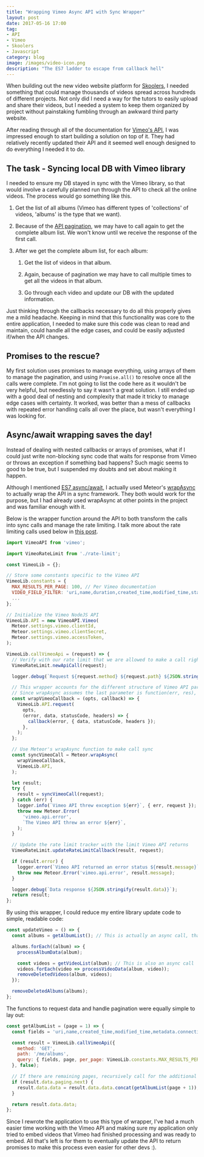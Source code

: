 ```yaml
---
title: "Wrapping Vimeo Async API with Sync Wrapper"
layout: post
date: 2017-05-16 17:00
tag:
- API
- Vimeo
- Skoolers
- Javascript
category: blog
image: /images/video-icon.png
description: "The ES7 ladder to escape from callback hell"
---
```

When building out the new video website platform for [Skoolers](/projects/skoolers), I needed something that could manage thousands of videos spread across hundreds of different projects. Not only did I need a way for the tutors to easily upload and share their videos, but I needed a system to keep them organized by project without painstaking fumbling through an awkward third party website.

After reading through all of the documentation for [Vimeo's API](https://github.com/vimeo/vimeo.js), I was impressed enough to start building a solution on top of it. They had relatively recently updated their API and it seemed well enough designed to do everything I needed it to do.

## The task - Syncing local DB with Vimeo library

I needed to ensure my DB stayed in sync with the Vimeo library, so that would involve a carefully planned run through the API to check all the online videos. The process would go something like this.

1. Get the list of all albums (Vimeo has different types of 'collections' of videos, 'albums' is the type that we want).

2. Because of the [API pagination](https://developer.vimeo.com/api/common-formats), we may have to call again to get the complete album list. We won't know until we receive the response of the first call.

3. After we get the complete album list, for each album:

    1. Get the list of videos in that album.

    2. Again, because of pagination we may have to call multiple times to get all the videos in that album.

    3. Go through each video and update our DB with the updated information.

Just thinking through the callbacks necessary to do all this properly gives me a mild headache. Keeping in mind that this functionality was core to the entire application, I needed to make sure this code was clean to read and maintain, could handle all the edge cases, and could be easily adjusted if/when the API changes.

## Promises to the rescue?

My first solution uses promises to manage everything, using arrays of them to manage the pagination, and using `Promise.all()` to resolve once all the calls were complete. I'm not going to list the code here as it wouldn't be very helpful, but needlessly to say it wasn't a great solution. I still ended up with a good deal of nesting and complexity that made it tricky to manage edge cases with certainty. It worked, was better than a mess of callbacks with repeated error handling calls all over the place, but wasn't everything I was looking for.

## Async/await wrapping saves the day!

Instead of dealing with nested callbacks or arrays of promises, what if I could just write non-blocking sync code that waits for response from Vimeo or throws an exception if something bad happens? Such magic seems to good to be true, but I suspended my doubts and set about making it happen.

Although I mentioned [ES7 async/await](https://developer.mozilla.org/en-US/docs/Web/JavaScript/Reference/Operators/await), I actually used Meteor's [wrapAsync](https://docs.meteor.com/api/core.html#Meteor-wrapAsync) to actually wrap the API in a sync framework. They both would work for the purpose, but I had already used wrapAsync at other points in the project and was familiar enough with it.

Below is the wrapper function around the API to both transform the calls into sync calls and manage the rate limiting. I talk more about the rate limiting calls used below in [this post](/blog/writing-the-book-on-vimeo-api-rate-limiting).

```js
import VimeoAPI from 'vimeo';

import VimeoRateLimit from './rate-limit';

const VimeoLib = {};

// Store some constants specific to the Vimeo API
VimeoLib.constants = {
  MAX_RESULTS_PER_PAGE: 100, // Per Vimeo documentation
  VIDEO_FIELD_FILTER: 'uri,name,duration,created_time,modified_time,status', // The video fields we care about
  ...
};

// Initialize the Vimeo NodeJS API
VimeoLib.API = new VimeoAPI.Vimeo(
  Meteor.settings.vimeo.clientId,
  Meteor.settings.vimeo.clientSecret,
  Meteor.settings.vimeo.accessToken,
);

VimeoLib.callVimeoApi = (request) => {
  // Verify with our rate limit that we are allowed to make a call right now
  VimeoRateLimit.newApiCall(request);

  logger.debug(`Request ${request.method} ${request.path} ${JSON.stringify(request.query)}`);

  // This wrapper accounts for the different structure of Vimeo API parameter setup for callback.
  // Since wrapAsync assumes the last parameter is function(err, res), need to wrap Vimeo.request
  const wrapVimeoCallback = (opts, callback) => {
    VimeoLib.API.request(
      opts,
      (error, data, statusCode, headers) => {
        callback(error, { data, statusCode, headers });
      },
    );
  };

  // Use Meteor's wrapAsync function to make call sync
  const syncVimeoCall = Meteor.wrapAsync(
    wrapVimeoCallback,
    VimeoLib.API,
  );

  let result;
  try {
    result = syncVimeoCall(request);
  } catch (err) {
    logger.info(`Vimeo API threw exception ${err}`, { err, request });
    throw new Meteor.Error(
      'vimeo.api.error',
      `The Vimeo API threw an error ${err}`,
    );
  }

  // Update the rate limit tracker with the limit Vimeo API returns
  VimeoRateLimit.updateRateLimitCallback(result, request);

  if (result.error) {
    logger.error(`Vimeo API returned an error status ${result.message}`, result);
    throw new Meteor.Error('vimeo.api.error', result.message);
  }

  logger.debug(`Data response ${JSON.stringify(result.data)}`);
  return result;
};
```

By using this wrapper, I could reduce my entire library update code to simple, readable code:

```js
const updateVimeo = () => {
  const albums = getAlbumList(); // This is actually an async call, that may make additional async calls for pagination

  albums.forEach((album) => {
    processAlbumData(album);

    const videos = getVideoList(album); // This is also an async call
    videos.forEach(video => processVideoData(album, video));
    removeDeletedVideos(album, videos);
  });

  removeDeletedAlbums(albums);
};
```

The functions to request data and handle pagination were equally simple to lay out:

```js
const getAlbumList = (page = 1) => {
  const fields = 'uri,name,created_time,modified_time,metadata.connections.videos.uri';

  const result = VimeoLib.callVimeoApi({
    method: 'GET',
    path: '/me/albums',
    query: { fields, page, per_page: VimeoLib.constants.MAX_RESULTS_PER_PAGE },
  }, false);

  // If there are remaining pages, recursively call for the additional pages
  if (result.data.paging.next) {
    result.data.data = result.data.data.concat(getAlbumList(page + 1));
  }

  return result.data.data;
};
```

Since I rewrote the application to use this type of wrapper, I've had a much easier time working with the Vimeo API and making sure my application only tried to embed videos that Vimeo had finished processing and was ready to embed. All that's left is for them to eventually update the API to return promises to make this process even easier for other devs :).
